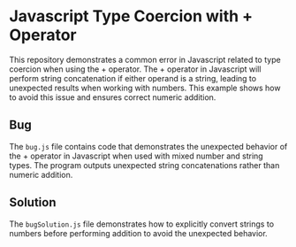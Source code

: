 # Javascript Type Coercion with + Operator
This repository demonstrates a common error in Javascript related to type coercion when using the + operator.  The + operator in Javascript will perform string concatenation if either operand is a string, leading to unexpected results when working with numbers.  This example shows how to avoid this issue and ensures correct numeric addition.

## Bug
The `bug.js` file contains code that demonstrates the unexpected behavior of the + operator in Javascript when used with mixed number and string types.  The program outputs unexpected string concatenations rather than numeric addition.

## Solution
The `bugSolution.js` file demonstrates how to explicitly convert strings to numbers before performing addition to avoid the unexpected behavior.